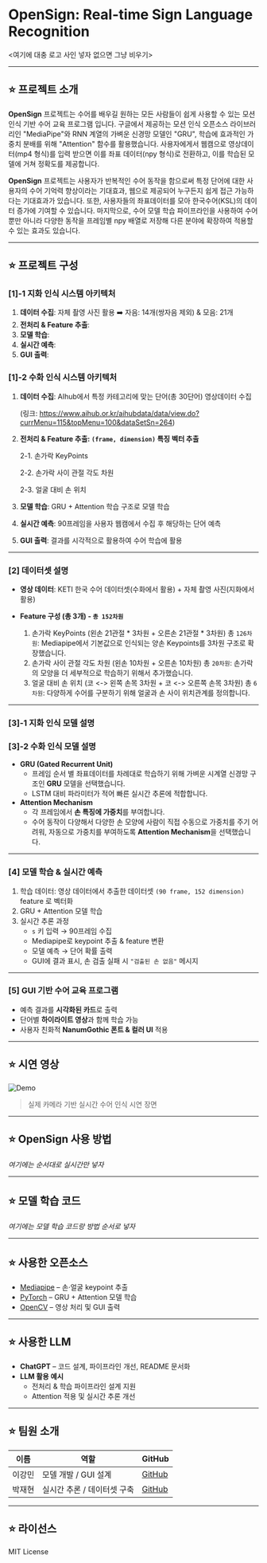 # OpenSign: Real-time Sign Language Recognition

<여기에 대충 로고 사인 넣자 없으면 그냥 비우기>

---

## :star: 프로젝트 소개

**OpenSign** 프로젝트는 수어를 배우길 원하는 모든 사람들이 쉽게 사용할 수 있는 모션인식 기반 수어 교육 프로그램 입니다.
구글에서 제공하는 모션 인식 오픈소스 라이브러리인 "MediaPipe"와 RNN 계열의 가벼운 신경망 모델인 "GRU", 학습에 효과적인 가중치 분배를 위해 "Attention" 함수를 활용했습니다.
사용자에게서 웹캠으로 영상데이터(mp4 형식)를 입력 받으면 이를 좌표 데이터(npy 형식)로 전환하고, 이를 학습된 모델에 거쳐 정확도를 제공합니다. 

**OpenSign** 프로젝트는 사용자가 반복적인 수어 동작을 함으로써 특정 단어에 대한 사용자의 수어 기억력 향상이라는 기대효과, 
웹으로 제공되어 누구든지 쉽게 접근 가능하다는 기대효과가 있습니다. 또한, 사용자들의 좌표데이터를 모아 한국수어(KSL)의 데이터 증가에 기여할 수 있습니다. 
마지막으로, 수어 모델 학습 파이프라인을 사용하여 수어뿐만 아니라 다양한 동작을 프레임별 npy 배열로 저장해 다른 분야에 확장하여 적용할 수 있는 효과도 있습니다.

---

## :star: 프로젝트 구성



### [1]-1 지화 인식 시스템 아키텍처
1. **데이터 수집**: 자체 촬영 사진 활용 ➡️ 자음: 14개(쌍자음 제외) & 모음: 21개
2. **전처리 & Feature 추출**: 
3. **모델 학습**: 
4. **실시간 예측**: 
5. **GUI 출력**: 

### [1]-2 수화 인식 시스템 아키텍처
1. **데이터 수집**: AIhub에서 특정 카테고리에 맞는 단어(총 30단어) 영상데이터 수집


     (링크: https://www.aihub.or.kr/aihubdata/data/view.do?currMenu=115&topMenu=100&dataSetSn=264)


2. **전처리 & Feature 추출: `(frame, dimension)` 특징 벡터 추출**


   2-1. 손가락 KeyPoints


   2-2. 손가락 사이 관절 각도 차원


   2-3. 얼굴 대비 손 위치



5. **모델 학습**: GRU + Attention 학습 구조로 모델 학습
6. **실시간 예측**: 90프레임을 사용자 웹캠에서 수집 후 해당하는 단어 예측
7. **GUI 출력**: 결과를 시각적으로 활용하여 수어 학습에 활용

---

### [2] 데이터셋 설명

- **영상 데이터**: KETI 한국 수어 데이터셋(수화에서 활용) + 자체 촬영 사진(지화에서 활용)
- **Feature 구성 (총 3개) - `총 152차원`**

   1. 손가락 KeyPoints (왼손 21관절 * 3차원 + 오른손 21관절 * 3차원) 총 `126차원`: Mediapipe에서 기본값으로 인식되는 양손 Keypoints를 3차원 구조로 확장했습니다.
   2. 손가락 사이 관절 각도 차원 (왼손 10차원 + 오른손 10차원) 총 `20차원`: 손가락의 모양을 더 세부적으로 학습하기 위해서 추가했습니다.
   3. 얼굴 대비 손 위치 (코 <-> 왼쪽 손목 3차원 + 코 <-> 오른쪽 손목 3차원) 총 `6차원`: 다양하게 수어를 구분하기 위해 얼굴과 손 사이 위치관계를 정의합니다.
---

### [3]-1 지화 인식 모델 설명


### [3]-2 수화 인식 모델 설명
- **GRU (Gated Recurrent Unit)**  
  - 프레임 순서 별 좌표데이터를 차례대로 학습하기 위해 가벼운 시계열 신경망 구조인 **GRU** 모델을 선택했습니다.
  - LSTM 대비 파라미터가 적어 빠른 실시간 추론에 적합합니다.
- **Attention Mechanism**  
  - 각 프레임에서 **손 특징에 가중치**를 부여합니다.
  - 수어 동작이 다양해서 다양한 손 모양에 사람이 직접 수동으로 가중치를 주기 어려워, 자동으로 가중치를 부여하도록 **Attention Mechanism**을 선택했습니다.

---

### [4] 모델 학습 & 실시간 예측

1. 학습 데이터: 영상 데이터에서 추출한 데이터셋 `(90 frame, 152 dimension)` feature 로 벡터화
2. GRU + Attention 모델 학습  
3. 실시간 추론 과정
   - `s` 키 입력 → 90프레임 수집  
   - Mediapipe로 keypoint 추출 & feature 변환  
   - 모델 예측 → 단어 확률 출력  
   - GUI에 결과 표시, 손 검출 실패 시 `"검출된 손 없음"` 메시지

---

### [5] GUI 기반 수어 교육 프로그램

- 예측 결과를 **시각화된 카드**로 출력  
- 단어별 **하이라이트 영상**과 함께 학습 가능  
- 사용자 친화적 **NanumGothic 폰트 & 컬러 UI** 적용

---

## :star: 시연 영상

![Demo](docs/demo.gif)

> 실제 카메라 기반 실시간 수어 인식 시연 장면

---

## :star: OpenSign 사용 방법

<h6> 여기에는 순서대로 실시간만 넣자


---

## :star: 모델 학습 코드


<h6>여기에는 모델 학습 코드랑 방법 순서로 넣자


---

## :star: 사용한 오픈소스

- [Mediapipe](https://github.com/google/mediapipe) – 손·얼굴 keypoint 추출
- [PyTorch](https://pytorch.org/) – GRU + Attention 모델 학습
- [OpenCV](https://opencv.org/) – 영상 처리 및 GUI 출력

---

## :star: 사용한 LLM

- **ChatGPT** – 코드 설계, 파이프라인 개선, README 문서화
- **LLM 활용 예시**  
  - 전처리 & 학습 파이프라인 설계 지원  
  - Attention 적용 및 실시간 추론 개선

---

## :star: 팀원 소개

| 이름       | 역할                  | GitHub |
|-----------|---------------------|----------------|
| 이강민     | 모델 개발 / GUI 설계 | [GitHub](https://github.com/username) |
| 박재현     | 실시간 추론 / 데이터셋 구축 | [GitHub](https://github.com/username) |

---

## :star: 라이선스

MIT License
